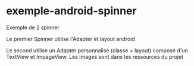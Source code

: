 # exemple-android-spinner
Exemple de 2 spinner

Le premier Spinner utilise l'Adapter et layout android

Le second utilise un Adapter personnalisé (classe + layout) composé d'un TextView et ImpageView.
Les images sont dans les ressources du projet
